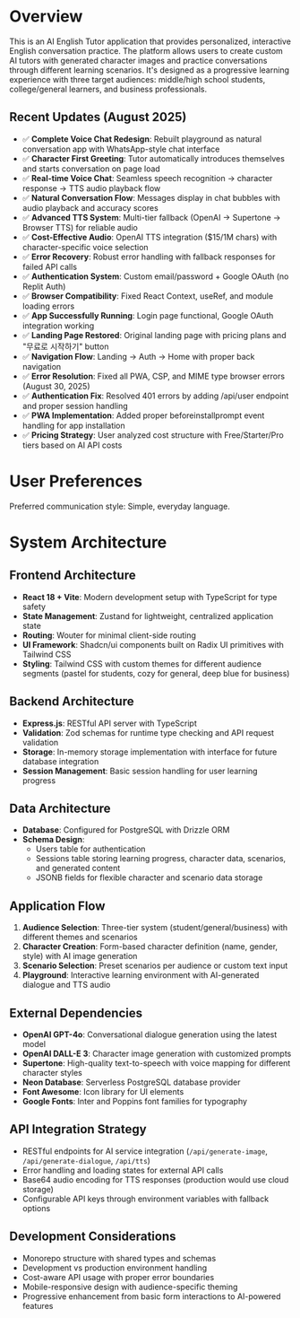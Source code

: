 # Overview

This is an AI English Tutor application that provides personalized, interactive English conversation practice. The platform allows users to create custom AI tutors with generated character images and practice conversations through different learning scenarios. It's designed as a progressive learning experience with three target audiences: middle/high school students, college/general learners, and business professionals.

## Recent Updates (August 2025)
- ✅ **Complete Voice Chat Redesign**: Rebuilt playground as natural conversation app with WhatsApp-style chat interface
- ✅ **Character First Greeting**: Tutor automatically introduces themselves and starts conversation on page load
- ✅ **Real-time Voice Chat**: Seamless speech recognition → character response → TTS audio playback flow
- ✅ **Natural Conversation Flow**: Messages display in chat bubbles with audio playback and accuracy scores
- ✅ **Advanced TTS System**: Multi-tier fallback (OpenAI → Supertone → Browser TTS) for reliable audio
- ✅ **Cost-Effective Audio**: OpenAI TTS integration ($15/1M chars) with character-specific voice selection
- ✅ **Error Recovery**: Robust error handling with fallback responses for failed API calls
- ✅ **Authentication System**: Custom email/password + Google OAuth (no Replit Auth)
- ✅ **Browser Compatibility**: Fixed React Context, useRef, and module loading errors
- ✅ **App Successfully Running**: Login page functional, Google OAuth integration working
- ✅ **Landing Page Restored**: Original landing page with pricing plans and "무료로 시작하기" button
- ✅ **Navigation Flow**: Landing → Auth → Home with proper back navigation
- ✅ **Error Resolution**: Fixed all PWA, CSP, and MIME type browser errors (August 30, 2025)
- ✅ **Authentication Fix**: Resolved 401 errors by adding /api/user endpoint and proper session handling
- ✅ **PWA Implementation**: Added proper beforeinstallprompt event handling for app installation
- ✅ **Pricing Strategy**: User analyzed cost structure with Free/Starter/Pro tiers based on AI API costs

# User Preferences

Preferred communication style: Simple, everyday language.

# System Architecture

## Frontend Architecture
- **React 18 + Vite**: Modern development setup with TypeScript for type safety
- **State Management**: Zustand for lightweight, centralized application state
- **Routing**: Wouter for minimal client-side routing
- **UI Framework**: Shadcn/ui components built on Radix UI primitives with Tailwind CSS
- **Styling**: Tailwind CSS with custom themes for different audience segments (pastel for students, cozy for general, deep blue for business)

## Backend Architecture
- **Express.js**: RESTful API server with TypeScript
- **Validation**: Zod schemas for runtime type checking and API request validation
- **Storage**: In-memory storage implementation with interface for future database integration
- **Session Management**: Basic session handling for user learning progress

## Data Architecture
- **Database**: Configured for PostgreSQL with Drizzle ORM
- **Schema Design**: 
  - Users table for authentication
  - Sessions table storing learning progress, character data, scenarios, and generated content
  - JSONB fields for flexible character and scenario data storage

## Application Flow
1. **Audience Selection**: Three-tier system (student/general/business) with different themes and scenarios
2. **Character Creation**: Form-based character definition (name, gender, style) with AI image generation
3. **Scenario Selection**: Preset scenarios per audience or custom text input
4. **Playground**: Interactive learning environment with AI-generated dialogue and TTS audio

## External Dependencies

- **OpenAI GPT-4o**: Conversational dialogue generation using the latest model
- **OpenAI DALL-E 3**: Character image generation with customized prompts
- **Supertone**: High-quality text-to-speech with voice mapping for different character styles
- **Neon Database**: Serverless PostgreSQL database provider
- **Font Awesome**: Icon library for UI elements
- **Google Fonts**: Inter and Poppins font families for typography

## API Integration Strategy
- RESTful endpoints for AI service integration (`/api/generate-image`, `/api/generate-dialogue`, `/api/tts`)
- Error handling and loading states for external API calls
- Base64 audio encoding for TTS responses (production would use cloud storage)
- Configurable API keys through environment variables with fallback options

## Development Considerations
- Monorepo structure with shared types and schemas
- Development vs production environment handling
- Cost-aware API usage with proper error boundaries
- Mobile-responsive design with audience-specific theming
- Progressive enhancement from basic form interactions to AI-powered features